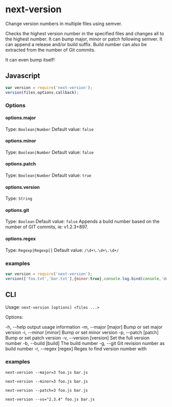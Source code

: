 # next-version
Change version numbers in multiple files using semver.

Checks the highest version number in the specified files and changes all to the highest number.
It can bump major, minor or patch following semver.
It can append a release and/or build suffix.
Build number can also be extracted from the number of Git commits.

It can even bump itself!

## Javascript

```Javascript
var version = require('next-version');
version(files,options,callback);
```

### Options

#### options.major
Type: `Boolean|Number`
Default value: `false`

#### options.minor
Type: `Boolean|Number`
Default value: `false`

#### options.patch
Type: `Boolean|Number`
Default value: `true`

#### options.version
Type: `String`

#### options.git
Type: `Boolean`
Default value: `false`
Appends a build number based on the number of GIT commits, ie: v1.2.3+897.

#### options.regex
Type: `Regexp|Regexp[]`
Default value: `/\d+\.\d+\.\d+/`

### examples

```Javascript
var version = require('next-version');
version(['foo.txt','bar.txt'],{minor:true},console.log.bind(console,'done');
```

## CLI

Usage: `next-version [options] <files ...>`

Options:

  -h, --help               output usage information
  -m, --major [major]      Bump or set major version
  -i, --minor [minor]      Bump or set minor version
  -p, --patch [patch]      Bump or set patch version
  -v, --version [version]  Set the full version number
  -b, --build [build]      The build number
  -g, --git                Git revision number as build number
  -r, --regex [regex]      Regex to find version number with

### examples

`next-version --major=3 foo.js bar.js`

`next-version --minor=3 foo.js bar.js`

`next-version --patch=3 foo.js bar.js`

`next-version --vs="2.3.4" foo.js bar.js`
